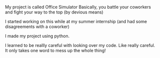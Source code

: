 My project is called Office Simulator
Basically, you battle your coworkers and fight your way to the top (by devious means)

I started working on this while at my summer internship (and had some disagreements with a coworker)

I made my project using python.

I learned to be reallly careful with looking over my code. Like really careful. It only takes one word to mess up the whole thing!
